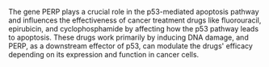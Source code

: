 The gene PERP plays a crucial role in the p53-mediated apoptosis pathway and influences the effectiveness of cancer treatment drugs like fluorouracil, epirubicin, and cyclophosphamide by affecting how the p53 pathway leads to apoptosis. These drugs work primarily by inducing DNA damage, and PERP, as a downstream effector of p53, can modulate the drugs' efficacy depending on its expression and function in cancer cells.